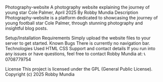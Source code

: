 Photography-website
A photography website explaining the journey of young star Cole Palmer, April 2025
By Robby Mundia
Description
Photography-website is a platform dedicated to showcasing the journey of young football star Cole Palmer, through stunning photography and insightful blog posts.

Setup/Installation Requirements
Simply upload the website files to your server to get started.
Known Bugs
There is currently no navigation bar.
Technologies Used
HTML
CSS
Support and contact details
If you run into any issues or have questions, feel free to contact Robby Mundia at:
📞 0708779754

License
This project is licensed under the GPL (General Public License).
Copyright (c) 2025 Robby Mundia
